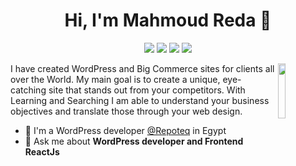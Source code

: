 
<h1 align="center">Hi, I'm Mahmoud Reda 👋</h1>
<p align="center">
    <a href="https://www.linkedin.com/in/mahmoudr19"><img src="https://img.shields.io/badge/linkedin-%230177B5?style=flat&logo=linkedin&logoColor=white"/></a>
    <a href="https://www.instagram.com/mahmoud_r19"><img src="https://img.shields.io/badge/instagram-%23E4415F?style=flat&logo=instagram&logoColor=white"/></a>
    <a href="https://twitter.com/mahmoud_r19"><img src="https://img.shields.io/badge/twitter-%231FA1F1?style=flat&logo=twitter&logoColor=white"/></a>
    <a href="https://www.youtube.com/channel/UCpnEqmPTnNpFtTxxYoM-qlg"><img src="https://img.shields.io/badge/youtube-%23FF0000?style=flat&logo=youtube&logoColor=white"/></a>
  </p>
  
  <img src="https://avatars.githubusercontent.com/u/70811032?s=400&u=b2c02b22ea109df2cc43907f236a31c03547970d&v=4" align="right" width="15%"/>

I have created WordPress and Big Commerce sites for clients all over the World. My main goal is to create a unique, eye-catching site that stands out from your competitors. With Learning and Searching I am able to understand your business objectives and translate those through your web design.

- 🔭 I'm a WordPress developer [@Repoteq](https://repoteq.com/) in Egypt
- 💬 Ask me about **WordPress developer and Frontend ReactJs**

